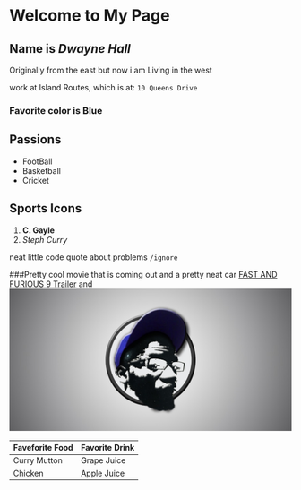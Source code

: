 
# Welcome to My Page
## Name is _**Dwayne Hall**_
Originally from the east but now i am Living in the west


work at Island Routes, which is at: 
`10 Queens Drive` 

### Favorite color is Blue


## Passions
- FootBall
- Basketball
- Cricket


## Sports Icons
1. **C. Gayle**
2. _Steph Curry_


neat little code quote about problems `/ignore`


###Pretty cool movie that is coming out and a pretty neat car
[FAST AND FURIOUS 9 Trailer](https://www.youtube.com/watch?v=FrQpLb1P4EY) and ![Me](WhatsApp%20Image%202020-11-27%20at%202.09.37%20PM.jpeg)

|Faveforite Food| Favorite Drink |
| ----------- | ----------- |
| Curry Mutton      | Grape Juice      |
| Chicken   | Apple Juice        |



